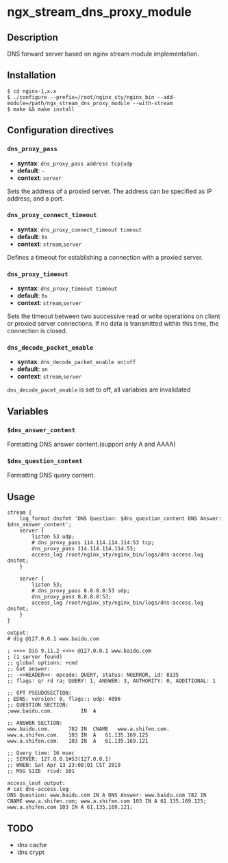 # ngx_stream_dns_proxy_module
## Description
DNS forward server based on nginx stream module implementation.

## Installation

```
$ cd nginx-1.x.x
$ ./configure --prefix=/root/nginx_sty/nginx_bin --add-module=/path/ngx_stream_dns_proxy_module --with-stream
$ make && make install

```

## Configuration directives

### `dns_proxy_pass`

- **syntax**: `dns_proxy_pass address tcp|udp`
- **default**: `-`
- **context**: `server`

Sets the address of a proxied server. The address can be specified as IP address, and a port.

### `dns_proxy_connect_timeout`

- **syntax**: `dns_proxy_connect_timeout timeout`
- **default**: `6s`
- **context**: `stream`,`server`

Defines a timeout for establishing a connection with a proxied server.

### `dns_proxy_timeout`

- **syntax**: `dns_proxy_timeout timeout`
- **default**: `6s`
- **context**: `stream`,`server`

Sets the timeout between two successive read or write operations on client or proxied server connections. If no data is transmitted within this time, the connection is closed.

### `dns_decode_packet_enable`

- **syntax**: `dns_decode_packet_enable on|off`
- **default**: `on`
- **context**: `stream`,`server`

`dns_decode_pacet_enable` is set to off, all variables are invalidated

## Variables

### `$dns_answer_content`

Formatting DNS answer content.(support only A and AAAA)

### `$dns_question_content`

Formatting DNS query content.

## Usage

```
stream {
	log_format dnsfmt 'DNS Question: $dns_question_content DNS Answer: $dns_answer_content';
	server {
		listen 53 udp;
		# dns_proxy_pass 114.114.114.114:53 tcp;
		dns_proxy_pass 114.114.114.114:53;
		access_log /root/nginx_sty/nginx_bin/logs/dns-access.log dnsfmt;
	}

	server {
		listen 53;
		# dns_proxy_pass 8.8.8.8:53 udp;
		dns_proxy_pass 8.8.8.8:53;
		access_log /root/nginx_sty/nginx_bin/logs/dns-access.log dnsfmt;
	}
}

output:
# dig @127.0.0.1 www.baidu.com

; <<>> DiG 9.11.2 <<>> @127.0.0.1 www.baidu.com
; (1 server found)
;; global options: +cmd
;; Got answer:
;; ->>HEADER<<- opcode: QUERY, status: NOERROR, id: 8135
;; flags: qr rd ra; QUERY: 1, ANSWER: 3, AUTHORITY: 0, ADDITIONAL: 1

;; OPT PSEUDOSECTION:
; EDNS: version: 0, flags:; udp: 4096
;; QUESTION SECTION:
;www.baidu.com.			IN	A

;; ANSWER SECTION:
www.baidu.com.		782	IN	CNAME	www.a.shifen.com.
www.a.shifen.com.	103	IN	A	61.135.169.125
www.a.shifen.com.	103	IN	A	61.135.169.121

;; Query time: 16 msec
;; SERVER: 127.0.0.1#53(127.0.0.1)
;; WHEN: Sat Apr 13 23:08:01 CST 2019
;; MSG SIZE  rcvd: 101

access_lout output:
# cat dns-access.log
DNS Question: www.baidu.com IN A DNS Answer: www.baidu.com 782 IN CNAME www.a.shifen.com; www.a.shifen.com 103 IN A 61.135.169.125; www.a.shifen.com 103 IN A 61.135.169.121;
```

## TODO

* dns cache
* dns crypt

